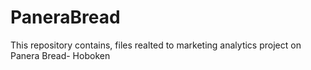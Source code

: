 # PaneraBread

This repository contains, files realted to marketing analytics project on Panera Bread- Hoboken
